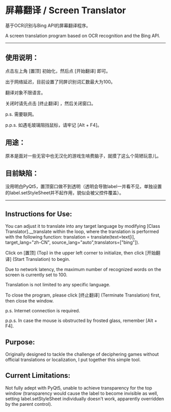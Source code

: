 # 屏幕翻译 / Screen Translator

基于OCR识别与Bing API的屏幕翻译程序。

A screen translation program based on OCR recognition and the Bing API.

---

## 使用说明：
点击左上角 [置顶] 初始化，然后点 [开始翻译] 即可。

出于网络延迟，目前设置了同屏识别词汇数最大为100。

翻译对象不限语言。

关闭时请先点击 [终止翻译] ，然后关闭窗口。

p.s. 需要联网。

p.p.s. 如遇毛玻璃阻挡鼠标，请牢记 [Alt + F4]。

## 用途：
原本是面对一些无官中也无汉化的游戏生啃费脑子，就摸了这么个简陋玩意儿。

## 目前缺陷：
没用明白PyQt5，置顶窗口做不到透明（透明会导致label一并看不见，单独设置的label.setStyleSheet并不起作用，貌似会被父控件覆盖）。

---

## Instructions for Use:
You can adjust it to translate into any target language by modifying [Class Translator].__translate within the loop, where the translation is performed with the following function: translation = translate(text=text[i], target_lang="zh-CN", source_lang="auto",translators=["bing"]).

Click on [置顶] (Top) in the upper left corner to initialize, then click [开始翻译] (Start Translation) to begin.

Due to network latency, the maximum number of recognized words on the screen is currently set to 100.

Translation is not limited to any specific language.

To close the program, please click [终止翻译] (Terminate Translation) first, then close the window.

p.s. Internet connection is required.

p.p.s. In case the mouse is obstructed by frosted glass, remember [Alt + F4].

## Purpose:
Originally designed to tackle the challenge of deciphering games without official translations or localization, I put together this simple tool.

## Current Limitations:
Not fully adept with PyQt5, unable to achieve transparency for the top window (transparency would cause the label to become invisible as well, setting label.setStyleSheet individually doesn't work, apparently overridden by the parent control).
